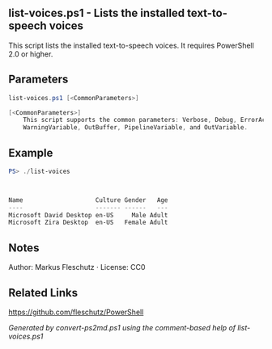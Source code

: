 ## list-voices.ps1 - Lists the installed text-to-speech voices

This script lists the installed text-to-speech voices. It requires PowerShell 2.0 or higher.

## Parameters
```powershell
list-voices.ps1 [<CommonParameters>]

[<CommonParameters>]
    This script supports the common parameters: Verbose, Debug, ErrorAction, ErrorVariable, WarningAction, 
    WarningVariable, OutBuffer, PipelineVariable, and OutVariable.
```

## Example
```powershell
PS> ./list-voices



Name                    Culture Gender   Age
----                    ------- ------   ---
Microsoft David Desktop en-US     Male Adult
Microsoft Zira Desktop  en-US   Female Adult

```

## Notes
Author: Markus Fleschutz · License: CC0

## Related Links
https://github.com/fleschutz/PowerShell

*Generated by convert-ps2md.ps1 using the comment-based help of list-voices.ps1*
